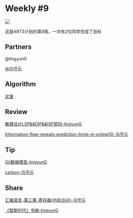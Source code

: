 # Weekly #9

![](https://images.unsplash.com/photo-1549301019-a331aee4f3a3?ixlib=rb-1.2.1&q=80&fm=jpg&crop=entropy&cs=tinysrgb&w=1200&h=800&fit=crop&ixid=eyJhcHBfaWQiOjF9)

这是ARTS计划的第*9*周，一共有*2*位同学完成了目标

## Partners

@lingyunG

[@乌守元](../Partners/乌守元.md)

## Algorithm

[这里](../Algorithm/201903W3)

## Review

[敏捷设计LSP&&DIP&&ISP原则-lingyunG](../Review/201903W3/敏捷设计LSP&&DIP&&ISP原则-lingyunG.md)

[Information-flow-reveals-prediction-limits-in-online(5)-乌守元](../Review/201903W3/Information-flow-reveals-prediction-limits-in-online(5)-乌守元.md)

## Tip

[Git数据模型-lingyunG](../Tip/201903W3/Git数据模型-lingyunG.md)

[carbon-乌守元](../Tip/201903W3/carbon-乌守元.md)

## Share

[汇编语言-第三章-寄存器(内存访问)-乌守元](../Share/201903W3/汇编语言-第三章-寄存器(内存访问)-乌守元.md)

[《智能时代》书摘-lingyunG](../Share/201903W3/《智能时代》书摘-lingyunG.md)

